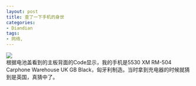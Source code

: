 ```yaml
---
layout: post
title: 查了一下手机的身世
categories:
- Diandian
tags:
- 网络, 
---
```

<img src="http://m3.img.srcdd.com/farm4/95/592D347DBE2CA1EAD0F053AE9DA7245F_246_76.GIF" />
<br />根据电池盖看到的主板背面的Code显示，我的手机是5530 XM RM-504 Carphone Warehouse UK GB Black，匈牙利制造。当时拿到充电器的时候就猜到是英国，真猜中了。